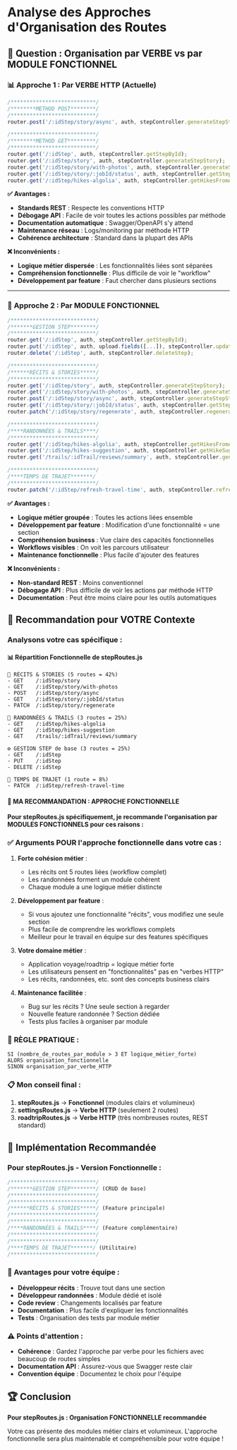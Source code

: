 # Analyse des Approches d'Organisation des Routes

## 🎯 Question : Organisation par VERBE vs par MODULE FONCTIONNEL

### 📊 **Approche 1 : Par VERBE HTTP (Actuelle)**

```javascript
/***************************/
/********METHOD POST********/
/***************************/
router.post('/:idStep/story/async', auth, stepController.generateStepStoryAsync);

/***************************/
/********METHOD GET*********/
/***************************/
router.get('/:idStep', auth, stepController.getStepById);
router.get('/:idStep/story', auth, stepController.generateStepStory);
router.get('/:idStep/story/with-photos', auth, stepController.generateStepStoryWithPhotos);
router.get('/:idStep/story/:jobId/status', auth, stepController.getStepStoryJobStatus);
router.get('/:idStep/hikes-algolia', auth, stepController.getHikesFromAlgolia);
```

**✅ Avantages :**
- **Standards REST** : Respecte les conventions HTTP
- **Débogage API** : Facile de voir toutes les actions possibles par méthode
- **Documentation automatique** : Swagger/OpenAPI s'y attend
- **Maintenance réseau** : Logs/monitoring par méthode HTTP
- **Cohérence architecture** : Standard dans la plupart des APIs

**❌ Inconvénients :**
- **Logique métier dispersée** : Les fonctionnalités liées sont séparées
- **Compréhension fonctionnelle** : Plus difficile de voir le "workflow"
- **Développement par feature** : Faut chercher dans plusieurs sections

---

### 🧩 **Approche 2 : Par MODULE FONCTIONNEL**

```javascript
/***************************/
/*******GESTION STEP********/
/***************************/
router.get('/:idStep', auth, stepController.getStepById);
router.put('/:idStep', auth, upload.fields([...]), stepController.updateStep);
router.delete('/:idStep', auth, stepController.deleteStep);

/***************************/
/******RÉCITS & STORIES*****/
/***************************/
router.get('/:idStep/story', auth, stepController.generateStepStory);
router.get('/:idStep/story/with-photos', auth, stepController.generateStepStoryWithPhotos);
router.post('/:idStep/story/async', auth, stepController.generateStepStoryAsync);
router.get('/:idStep/story/:jobId/status', auth, stepController.getStepStoryJobStatus);
router.patch('/:idStep/story/regenerate', auth, stepController.regenerateStepStory);

/***************************/
/****RANDONNÉES & TRAILS****/
/***************************/
router.get('/:idStep/hikes-algolia', auth, stepController.getHikesFromAlgolia);
router.get('/:idStep/hikes-suggestion', auth, stepController.getHikeSuggestions);
router.get('/trails/:idTrail/reviews/summary', auth, stepController.generateReviewSummary);

/***************************/
/****TEMPS DE TRAJET*******/
/***************************/
router.patch('/:idStep/refresh-travel-time', auth, stepController.refreshTravelTimeForStepWrapper);
```

**✅ Avantages :**
- **Logique métier groupée** : Toutes les actions liées ensemble
- **Développement par feature** : Modification d'une fonctionnalité = une section
- **Compréhension business** : Vue claire des capacités fonctionnelles
- **Workflows visibles** : On voit les parcours utilisateur
- **Maintenance fonctionnelle** : Plus facile d'ajouter des features

**❌ Inconvénients :**
- **Non-standard REST** : Moins conventionnel
- **Débogage API** : Plus difficile de voir les actions par méthode HTTP
- **Documentation** : Peut être moins claire pour les outils automatiques

## 🎯 Recommandation pour VOTRE Contexte

### Analysons votre cas spécifique :

#### 📊 Répartition Fonctionnelle de stepRoutes.js
```
📖 RÉCITS & STORIES (5 routes = 42%)
- GET    /:idStep/story
- GET    /:idStep/story/with-photos  
- POST   /:idStep/story/async
- GET    /:idStep/story/:jobId/status
- PATCH  /:idStep/story/regenerate

🥾 RANDONNÉES & TRAILS (3 routes = 25%)
- GET    /:idStep/hikes-algolia
- GET    /:idStep/hikes-suggestion
- GET    /trails/:idTrail/reviews/summary

⚙️ GESTION STEP de base (3 routes = 25%)
- GET    /:idStep
- PUT    /:idStep  
- DELETE /:idStep

🚗 TEMPS DE TRAJET (1 route = 8%)
- PATCH  /:idStep/refresh-travel-time
```

#### 🎯 **MA RECOMMANDATION : APPROCHE FONCTIONNELLE**

**Pour stepRoutes.js spécifiquement, je recommande l'organisation par MODULES FONCTIONNELS pour ces raisons :**

### ✅ Arguments POUR l'approche fonctionnelle dans votre cas :

1. **Forte cohésion métier** : 
   - Les récits ont 5 routes liées (workflow complet)
   - Les randonnées forment un module cohérent
   - Chaque module a une logique métier distincte

2. **Développement par feature** :
   - Si vous ajoutez une fonctionnalité "récits", vous modifiez une seule section
   - Plus facile de comprendre les workflows complets
   - Meilleur pour le travail en équipe sur des features spécifiques

3. **Votre domaine métier** :
   - Application voyage/roadtrip = logique métier forte
   - Les utilisateurs pensent en "fonctionnalités" pas en "verbes HTTP"
   - Les récits, randonnées, etc. sont des concepts business clairs

4. **Maintenance facilitée** :
   - Bug sur les récits ? Une seule section à regarder
   - Nouvelle feature randonnée ? Section dédiée
   - Tests plus faciles à organiser par module

### 🎯 **RÈGLE PRATIQUE :**

```
SI (nombre_de_routes_par_module > 3 ET logique_métier_forte) 
ALORS organisation_fonctionnelle
SINON organisation_par_verbe_HTTP
```

### 📋 **Mon conseil final :**

1. **stepRoutes.js** → **Fonctionnel** (modules clairs et volumineux)
2. **settingsRoutes.js** → **Verbe HTTP** (seulement 2 routes)
3. **roadtripRoutes.js** → **Verbe HTTP** (très nombreuses routes, REST standard)

## 🔄 Implémentation Recommandée

### Pour stepRoutes.js - Version Fonctionnelle :

```javascript
/***************************/
/*******GESTION STEP********/ (CRUD de base)
/***************************/
/***************************/
/******RÉCITS & STORIES*****/ (Feature principale)
/***************************/
/***************************/
/****RANDONNÉES & TRAILS****/ (Feature complémentaire)
/***************************/
/***************************/
/****TEMPS DE TRAJET*******/ (Utilitaire)
/***************************/
```

### 🎉 Avantages pour votre équipe :

- **Développeur récits** : Trouve tout dans une section
- **Développeur randonnées** : Module dédié et isolé  
- **Code review** : Changements localisés par feature
- **Documentation** : Plus facile d'expliquer les fonctionnalités
- **Tests** : Organisation des tests par module métier

### ⚠️ Points d'attention :

- **Cohérence** : Gardez l'approche par verbe pour les fichiers avec beaucoup de routes simples
- **Documentation API** : Assurez-vous que Swagger reste clair
- **Convention équipe** : Documentez le choix pour l'équipe

## 🏆 Conclusion

**Pour stepRoutes.js : Organisation FONCTIONNELLE recommandée**

Votre cas présente des modules métier clairs et volumineux. L'approche fonctionnelle sera plus maintenable et compréhensible pour votre équipe !
